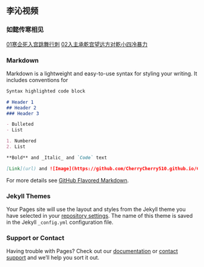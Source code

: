 ## 李沁视频

### 如懿传寒相见

[01寒企死入宫跳舞行刺](https://pan.baidu.com/s/1LYSjA9RQkE5cQjfIfKNiEQ)
[02入主承乾宫望远方对乾小四冷暴力](https://pan.baidu.com/s/1WMMXg3nInfIpHemVthwOKw)
### Markdown

Markdown is a lightweight and easy-to-use syntax for styling your writing. It includes conventions for

```markdown
Syntax highlighted code block

# Header 1
## Header 2
### Header 3

- Bulleted
- List

1. Numbered
2. List

**Bold** and _Italic_ and `Code` text

[Link](url) and ![Image](https://github.com/CherryCherry510.github.io/CherryCherry510/寒相见.jpg)
```

For more details see [GitHub Flavored Markdown](https://guides.github.com/features/mastering-markdown/).

### Jekyll Themes

Your Pages site will use the layout and styles from the Jekyll theme you have selected in your [repository settings](https://github.com/CherryCherry510/CherryCherry510.github.io/settings). The name of this theme is saved in the Jekyll `_config.yml` configuration file.

### Support or Contact

Having trouble with Pages? Check out our [documentation](https://help.github.com/categories/github-pages-basics/) or [contact support](https://github.com/contact) and we’ll help you sort it out.
